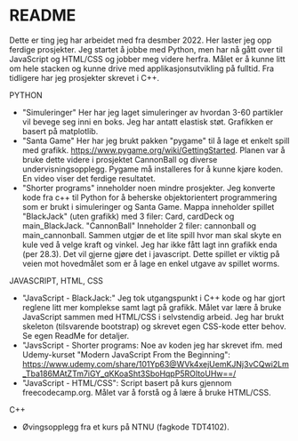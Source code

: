 # README
Dette er ting jeg har arbeidet med fra desmber 2022. Her laster jeg opp ferdige prosjekter. Jeg startet å jobbe med Python, men har nå gått over til JavaScript og HTML/CSS og jobber meg videre herfra. Målet er å kunne litt om hele stacken og kunne drive med applikasjonsutvikling på fulltid. Fra tidligere har jeg prosjekter skrevet i C++.

PYTHON

- "Simuleringer" Her har jeg laget simuleringer av hvordan 3-60 partikler vil bevege seg inni en boks. Jeg har antatt elastisk støt. Grafikken er basert på matplotlib.
- "Santa Game" Her har jeg brukt pakken "pygame" til å lage et enkelt spill med grafikk. https://www.pygame.org/wiki/GettingStarted. Planen var å bruke dette videre i prosjektet CannonBall og diverse undervisningsopplegg. Pygame må installeres for å kunne kjøre koden. En video viser det ferdige resultatet.
- "Shorter programs" inneholder noen mindre prosjekter. Jeg konverte kode fra c++ til Python for å beherske objektorientert programmering som er brukt i simuleringer og Santa Game. Mappa inneholder spillet "BlackJack" (uten grafikk) med 3 filer: Card, cardDeck og main_BlackJack. "CannonBall" Inneholder 2 filer: cannonball og main_cannonball. Sammen utgjør de et lite spill hvor man skal skyte en kule ved å velge kraft og vinkel. Jeg har ikke fått lagt inn grafikk enda (per 28.3). Det vil gjerne gjøre det i javascript. Dette spillet er viktig på veien mot hovedmålet som er å lage en enkel utgave av spillet worms.

JAVASCRIPT, HTML, CSS

- "JavaScript - BlackJack:" Jeg tok utgangspunkt i C++ kode og har gjort reglene litt mer komplekse samt lagt på grafikk. Målet var lære å bruke JavaScript sammen med HTML/CSS i selvstendig arbeid. Jeg har brukt skeleton (tilsvarende bootstrap) og skrevet egen CSS-kode etter behov. Se egen ReadMe for detaljer. 
- "JavsScript - Shorter programs: Noe av koden jeg har skrevet ifm. med Udemy-kurset "Modern JavaScript From the Beginning": https://www.udemy.com/share/101Yp63@WVk4xejUemKJNj3vCQwi2Lm_Tba186MAtZTm7iGY_qKKoaSht3SboHqpP5ROItoUHw==/
- "JavaScript - HTML/CSS": Script basert på kurs gjennom freecodecamp.org. Målet var å forstå og å lære å bruke HTML/CSS.

C++

- Øvingsopplegg fra et kurs på NTNU (fagkode TDT4102).
